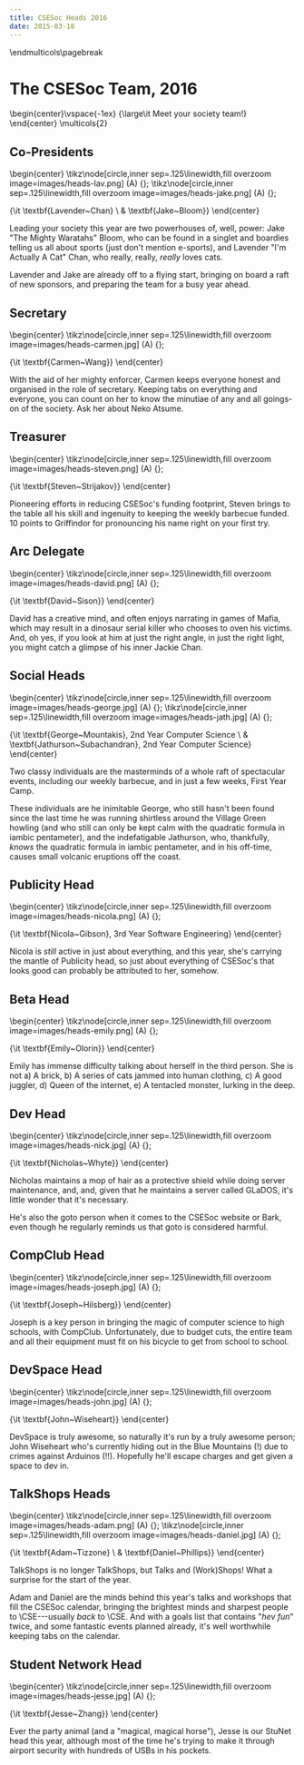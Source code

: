 ```yaml
---
title: CSESoc Heads 2016
date: 2015-03-18
---
```


\endmulticols\pagebreak

The CSESoc Team, 2016
=====================

\begin{center}\vspace{-1ex}
{\large\it Meet your society team!}
\end{center}
\multicols{2}

Co-Presidents
-------------

\begin{center}
\tikz\node[circle,inner sep=.125\linewidth,fill overzoom image=images/heads-lav.png] (A) {};
\tikz\node[circle,inner sep=.125\linewidth,fill overzoom image=images/heads-jake.png] (A) {};

{\it \textbf{Lavender~Chan} \\
  \& \textbf{Jake~Bloom}}
\end{center}

Leading your society this year are two powerhouses of, well, power: 
Jake "The Mighty Waratahs" Bloom, who can be found in a singlet and boardies
 telling us all about sports (just don't mention e-sports),
and Lavender "I'm Actually A Cat" Chan, who really, really, _really_ loves
cats.

Lavender and Jake are already off to a flying start, bringing on board
a raft of new sponsors, and preparing the team for a busy year ahead.

Secretary
---------

\begin{center}
\tikz\node[circle,inner sep=.125\linewidth,fill overzoom image=images/heads-carmen.jpg] (A) {};

{\it \textbf{Carmen~Wang}}
\end{center}

With the aid of her mighty enforcer, Carmen keeps everyone honest and
organised in the role of secretary.  Keeping tabs on everything and
everyone, you can count on her to know the minutiae of any and all
goings-on of the society. Ask her about Neko Atsume.

Treasurer
---------

\begin{center}
\tikz\node[circle,inner sep=.125\linewidth,fill overzoom image=images/heads-steven.png] (A) {};

{\it \textbf{Steven~Strijakov}}
\end{center}

Pioneering efforts in reducing CSESoc's funding footprint, 
Steven brings to the table all his skill and ingenuity to
keeping the weekly barbecue funded. 10 points to Griffindor
for pronouncing his name right on your first try.

Arc Delegate
------------

\begin{center}
\tikz\node[circle,inner sep=.125\linewidth,fill overzoom image=images/heads-david.png] (A) {};

{\it \textbf{David~Sison}}
\end{center}

David has a creative mind, and often enjoys narrating in games of Mafia, 
which may result in a dinosaur serial killer who chooses to oven his victims. 
And, oh yes, if you look at him at just the right
angle, in just the right light, you might catch a glimpse of his inner
Jackie Chan.

Social Heads
------------

\begin{center}
\tikz\node[circle,inner sep=.125\linewidth,fill overzoom image=images/heads-george.jpg] (A) {};
\tikz\node[circle,inner sep=.125\linewidth,fill overzoom image=images/heads-jath.jpg] (A) {};

{\it \textbf{George~Mountakis}, 2nd Year Computer Science \\
  \& \textbf{Jathurson~Subachandran}, 2nd Year Computer Science}
\end{center}

Two classy individuals are the masterminds of a whole raft of
spectacular events, including our weekly barbecue, and in just a few
weeks, First Year Camp.

These individuals are he inimitable George, who still hasn't been found since the last
time he was running shirtless around the Village Green howling
(and who still can only be kept calm with the quadratic
formula in iambic pentameter), and the indefatigable Jathurson,
who, thankfully, _knows_ the quadratic formula in iambic pentameter,
and in his off-time, causes small volcanic eruptions off the coast.

Publicity Head
--------------

\begin{center}
\tikz\node[circle,inner sep=.125\linewidth,fill overzoom image=images/heads-nicola.png] (A) {};

{\it \textbf{Nicola~Gibson}, 3rd Year Software Engineering}
\end{center}

Nicola is _still_ active in just about everything, and this year,
she's carrying the mantle of Publicity head, so just about everything
of CSESoc's that looks good can probably be attributed to her,
somehow.

Beta Head
---------

\begin{center}
\tikz\node[circle,inner sep=.125\linewidth,fill overzoom image=images/heads-emily.png] (A) {};

{\it \textbf{Emily~Olorin}}
\end{center}

Emily has immense difficulty talking about herself in the third
person. She is not a) A brick, b) A series of cats jammed into human clothing, 
c) A good juggler, d) Queen of the internet, e) A tentacled monster, lurking in the deep.


Dev Head
--------

\begin{center}
\tikz\node[circle,inner sep=.125\linewidth,fill overzoom image=images/heads-nick.jpg] (A) {};

{\it \textbf{Nicholas~Whyte}}
\end{center}

Nicholas maintains a mop of hair as a protective shield while doing
server maintenance, and, and, given that he maintains a server called
GLaDOS, it's little wonder that it's necessary.

He's also the goto person when it comes to the CSESoc website or Bark,
even though he regularly reminds us that goto is considered harmful.

CompClub Head
-------------

\begin{center}
\tikz\node[circle,inner sep=.125\linewidth,fill overzoom image=images/heads-joseph.jpg] (A) {};

{\it \textbf{Joseph~Hilsberg}}
\end{center}

Joseph is a key person in bringing the magic of computer science to
high schools, with CompClub.  Unfortunately, due to budget cuts, the
entire team and all their equipment must fit on his bicycle to get
from school to school.

DevSpace Head
-------------

\begin{center}
\tikz\node[circle,inner sep=.125\linewidth,fill overzoom image=images/heads-john.jpg] (A) {};

{\it \textbf{John~Wiseheart}}
\end{center}

DevSpace is truly awesome, so naturally it's run by a truly awesome
person; John Wiseheart who's currently hiding out in the Blue Mountains 
 (!) due to crimes against Arduinos (!!). Hopefully he'll escape charges 
and get given a space to dev in.

TalkShops Heads
---------------

\begin{center}
\tikz\node[circle,inner sep=.125\linewidth,fill overzoom image=images/heads-adam.png] (A) {};
\tikz\node[circle,inner sep=.125\linewidth,fill overzoom image=images/heads-daniel.jpg] (A) {};

{\it \textbf{Adam~Tizzone} \\
  \& \textbf{Daniel~Phillips}}
\end{center}

TalkShops is no longer TalkShops, but Talks and (Work)Shops! What a 
surprise for the start of the year.

Adam and Daniel are the minds behind this year's talks and
workshops that fill the CSESoc calendar, bringing the brightest minds
and sharpest people to \CSE---usually _back_ to \CSE.  And with a
goals list that contains "_hev fun_" twice, and some fantastic events
planned already, it's well worthwhile keeping tabs on the calendar.


Student Network Head
--------------------

\begin{center}
\tikz\node[circle,inner sep=.125\linewidth,fill overzoom image=images/heads-jesse.jpg] (A) {};

{\it \textbf{Jesse~Zhang}}
\end{center}

Ever the party animal (and a "magical, magical horse"), Jesse
is our StuNet head this year, although
most of the time he's trying to make it through airport security with 
hundreds of USBs in his pockets.
